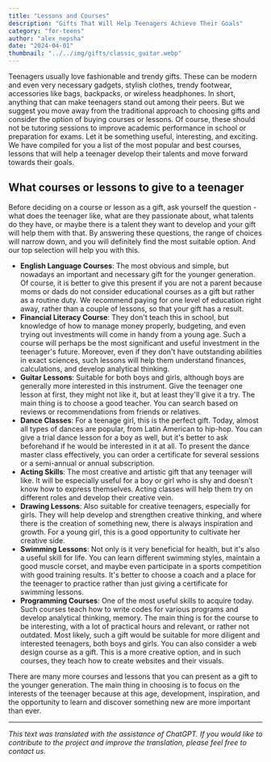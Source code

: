```yaml
---
title: "Lessons and Courses"
description: "Gifts That Will Help Teenagers Achieve Their Goals"
category: "for-teens"
author: "alex_nepsha"
date: "2024-04-01"
thumbnail: "../../img/gifts/classic_guitar.webp"
---
```


Teenagers usually love fashionable and trendy gifts. These can be modern and even very necessary gadgets, stylish clothes, trendy footwear, accessories like bags, backpacks, or wireless headphones. In short, anything that can make teenagers stand out among their peers. But we suggest you move away from the traditional approach to choosing gifts and consider the option of buying courses or lessons. Of course, these should not be tutoring sessions to improve academic performance in school or preparation for exams. Let it be something useful, interesting, and exciting. We have compiled for you a list of the most popular and best courses, lessons that will help a teenager develop their talents and move forward towards their goals.

## What courses or lessons to give to a teenager

Before deciding on a course or lesson as a gift, ask yourself the question - what does the teenager like, what are they passionate about, what talents do they have, or maybe there is a talent they want to develop and your gift will help them with that. By answering these questions, the range of choices will narrow down, and you will definitely find the most suitable option. And our top selection will help you with this.

- **English Language Courses**: The most obvious and simple, but nowadays an important and necessary gift for the younger generation. Of course, it is better to give this present if you are not a parent because moms or dads do not consider educational courses as a gift but rather as a routine duty. We recommend paying for one level of education right away, rather than a couple of lessons, so that your gift has a result.
- **Financial Literacy Course**: They don't teach this in school, but knowledge of how to manage money properly, budgeting, and even trying out investments will come in handy from a young age. Such a course will perhaps be the most significant and useful investment in the teenager's future. Moreover, even if they don't have outstanding abilities in exact sciences, such lessons will help them understand finances, calculations, and develop analytical thinking.
- **Guitar Lessons**: Suitable for both boys and girls, although boys are generally more interested in this instrument. Give the teenager one lesson at first, they might not like it, but at least they'll give it a try. The main thing is to choose a good teacher. You can search based on reviews or recommendations from friends or relatives.
- **Dance Classes**: For a teenage girl, this is the perfect gift. Today, almost all types of dances are popular, from Latin American to hip-hop. You can give a trial dance lesson for a boy as well, but it's better to ask beforehand if he would be interested in it at all. To present the dance master class effectively, you can order a certificate for several sessions or a semi-annual or annual subscription.
- **Acting Skills**: The most creative and artistic gift that any teenager will like. It will be especially useful for a boy or girl who is shy and doesn’t know how to express themselves. Acting classes will help them try on different roles and develop their creative vein.
- **Drawing Lessons**: Also suitable for creative teenagers, especially for girls. They will help develop and strengthen creative thinking, and where there is the creation of something new, there is always inspiration and growth. For a young girl, this is a good opportunity to cultivate her creative side.
- **Swimming Lessons**: Not only is it very beneficial for health, but it's also a useful skill for life. You can learn different swimming styles, maintain a good muscle corset, and maybe even participate in a sports competition with good training results. It's better to choose a coach and a place for the teenager to practice rather than just giving a certificate for swimming lessons.
- **Programming Courses**: One of the most useful skills to acquire today. Such courses teach how to write codes for various programs and develop analytical thinking, memory. The main thing is for the course to be interesting, with a lot of practical hours and relevant, or rather not outdated. Most likely, such a gift would be suitable for more diligent and interested teenagers, both boys and girls. You can also consider a web design course as a gift. This is a more creative option, and in such courses, they teach how to create websites and their visuals.

There are many more courses and lessons that you can present as a gift to the younger generation. The main thing in choosing is to focus on the interests of the teenager because at this age, development, inspiration, and the opportunity to learn and discover something new are more important than ever.


---
*This text was translated with the assistance of ChatGPT. If you would like to contribute to the project and improve the translation, please feel free to contact us.*

